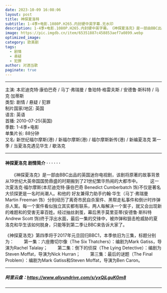 ```yaml
---
date: 2023-10-09 16:08:06
layout: post
title: 神探夏洛特
subtitle: 1-4季+电影.1080P.H265.内封硬中英字幕.无水印
description: 1-4季+电影.1080P.H265.内封硬中英字幕。　《神探夏洛克》是一部由BBC出品的英国迷你电视剧，该剧将原著的故事背景从19世纪大英帝国国势鼎盛的时期搬到了21世纪繁华热闹的大都市中...
image: https://pic.imgdb.cn/item/65351887c458853aef7a0899.webp
optimized_image: 
category: 欧美剧
tags:
  - 剧情
  - 悬疑
  - 犯罪
author: 对酒当歌
paginate: true
---
```


---

主演: 本尼迪克特·康伯巴奇 / 马丁·弗瑞曼 / 鲁珀特·格雷夫斯 / 安德鲁·斯科特 / 马克·加蒂斯  
类型: 剧情 / 悬疑 / 犯罪  
制片国家/地区: 英国  
语言: 英语  
首播: 2010-07-25(英国)  
季数:  1-4季+电影  
单集片长: 88分钟  
又名: 新世纪福尔摩斯(港) / 新福尔摩斯(港) / 福尔摩斯新传(港) / 新编夏洛克 第一季 / 当夏洛克遇见华生 / 歇洛克  

---

#### 神探夏洛克  剧情简介 · · · · · ·

　　《神探夏洛克》是一部由BBC出品的英国迷你电视剧，该剧将原著的故事背景从19世纪大英帝国国势鼎盛的时期搬到了21世纪繁华热闹的大都市中。
　　这一次夏洛克·福尔摩斯(本尼迪克特·康伯巴奇 Benedict Cumberbatch 饰)不仅是著名大侦探更是一名时尚潮人。和他的 好友兼得力助手约翰·华生（马丁·弗瑞曼 Martin Freeman 饰）分别经历了离奇市民自杀案件、黑帮走私事件和倒计时炸弹杀人案。每一个案件看似独立其实都有联系，两人每解决一个案子，就又会出现新的难题和的受害无辜百姓。经过抽丝剥茧，幕后黑手莫里亚蒂(安德鲁·斯科特 Andrew Scott 饰)终于浮出水面，最后一集的交锋中，被炸弹和狙击枪威胁的夏洛克和华生该如何脱身，只能等到第二季让BBC来告诉大家了。

《神探夏洛克》第四季将于2017年元旦回归BBC1，本季依旧为三集，标题分别为：
　　第一集：六座撒切尔像（The Six Thatchers）：编剧为Mark Gatiss，导演为Rachel Talalay；
　　第二集：倒下的侦探（The Lying Detective）：编剧为Steven Moffat，导演为Nick Hurran；
　　第三集：最后的谜题（The Final Problem）：编剧为Mark Gatiss和Steven Moffat，导演为Ben Caron。

---

##### 阿里云盘：<https://www.aliyundrive.com/s/yxQjLguKGm8>

---
